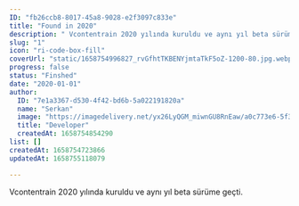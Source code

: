 ```yaml
---
ID: "fb26ccb8-8017-45a8-9028-e2f3097c833e"
title: "Found in 2020"
description: " Vcontentrain 2020 yılında kuruldu ve aynı yıl beta sürüme geçti."
slug: "1"
icon: "ri-code-box-fill"
coverUrl: "static/1658754996827_rvGfhtTKBENYjmtaTkF5oZ-1200-80.jpg.webp"
progress: false
status: "Finshed"
date: "2020-01-01"
author:
  ID: "7e1a3367-d530-4f42-bd6b-5a022191820a"
  name: "Serkan"
  image: "https://imagedelivery.net/yx26LyQGM_miwnGU8RnEaw/a0c773e6-5f3f-42e6-cc17-814a7cca6a00/public"
  title: "Developer"
  createdAt: 1658754854290
list: []
createdAt: 1658754723866
updatedAt: 1658755118079

---
```

 Vcontentrain 2020 yılında kuruldu ve aynı yıl beta sürüme geçti.